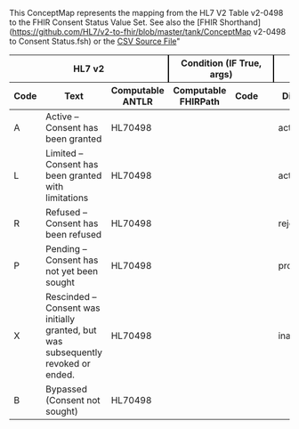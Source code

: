 This ConceptMap represents the mapping from the HL7 V2 Table v2-0498 to the FHIR Consent Status Value Set. See also the [FHIR Shorthand](https://github.com/HL7/v2-to-fhir/blob/master/tank/ConceptMap v2-0498 to Consent Status.fsh) or the [CSV Source File](https://github.com/HL7/v2-to-fhir/blob/master/mappings/)"
<table class='grid'><thead>
<tr><th colspan='3' style='border-right: 2px solid black;'>HL7 v2</th><th colspan='3' style='border-right: 2px solid black;'>Condition (IF True, args)</th><th colspan='4'>HL7 FHIR</th><th>Comments</th></tr>
<tr><th>Code</th><th>Text</th><th>Computable ANTLR</th><th>Computable FHIRPath</th><th>Code</th><th>&#xA0;</th><th>Display</th><th>Code System</th><th>&#xA0;</th></tr></thead>
<tbody>
<tr><td>A</td><td>Active – Consent has been granted</td><td style='border-right: 2px'>HL70498</td><td></td><td></td><td style='border-right: 2px'></td><td>active</td><td></td><td>Active</td><td>http://hl7.org/fhir/consent-state-codes</td><td></td></tr>
<tr><td>L</td><td>Limited – Consent has been granted with limitations</td><td style='border-right: 2px'>HL70498</td><td></td><td></td><td style='border-right: 2px'></td><td>active</td><td></td><td>Active</td><td>http://hl7.org/fhir/consent-state-codes</td><td></td></tr>
<tr><td>R</td><td>Refused – Consent has been refused</td><td style='border-right: 2px'>HL70498</td><td></td><td></td><td style='border-right: 2px'></td><td>rejected</td><td></td><td>Rejected</td><td>http://hl7.org/fhir/consent-state-codes</td><td></td></tr>
<tr><td>P</td><td>Pending – Consent has not yet been sought</td><td style='border-right: 2px'>HL70498</td><td></td><td></td><td style='border-right: 2px'></td><td>proposed</td><td></td><td>Proposed</td><td>http://hl7.org/fhir/consent-state-codes</td><td></td></tr>
<tr><td>X</td><td>Rescinded – Consent was initially granted, but was subsequently revoked or ended.</td><td style='border-right: 2px'>HL70498</td><td></td><td></td><td style='border-right: 2px'></td><td>inactive</td><td></td><td>Inactivated</td><td>http://hl7.org/fhir/consent-state-codes</td><td></td></tr>
<tr><td>B</td><td>Bypassed (Consent not sought)</td><td style='border-right: 2px'>HL70498</td><td></td><td></td><td style='border-right: 2px'></td><td></td><td>??</td><td></td><td></td><td></td></tr>
</tbody></table>

